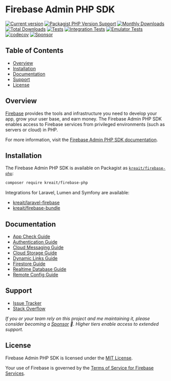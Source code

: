 # Firebase Admin PHP SDK

[![Current version](https://img.shields.io/packagist/v/kreait/firebase-php.svg?logo=composer)](https://packagist.org/packages/kreait/firebase-php)
[![Packagist PHP Version Support](https://img.shields.io/packagist/php-v/kreait/firebase-php)](https://packagist.org/packages/kreait/firebase-php)
[![Monthly Downloads](https://img.shields.io/packagist/dm/kreait/firebase-php.svg)](https://packagist.org/packages/kreait/firebase-php/stats)
[![Total Downloads](https://img.shields.io/packagist/dt/kreait/firebase-php.svg)](https://packagist.org/packages/kreait/firebase-php/stats)
[![Tests](https://github.com/kreait/firebase-php/actions/workflows/tests.yml/badge.svg)](https://github.com/kreait/firebase-php/actions/workflows/tests.yml)
[![Integration Tests](https://github.com/kreait/firebase-php/actions/workflows/integration-tests.yml/badge.svg)](https://github.com/kreait/firebase-php/actions/workflows/integration-tests.yml)
[![Emulator Tests](https://github.com/kreait/firebase-php/actions/workflows/emulator-tests.yml/badge.svg)](https://github.com/kreait/firebase-php/actions/workflows/emulator-tests.yml)
[![codecov](https://codecov.io/gh/kreait/firebase-php/branch/main/graph/badge.svg)](https://codecov.io/gh/kreait/firebase-php)
[![Sponsor](https://img.shields.io/static/v1?logo=GitHub&label=Sponsor&message=%E2%9D%A4&color=ff69b4)](https://github.com/sponsors/jeromegamez)

## Table of Contents

- [Overview](#overview)
- [Installation](#installation)
- [Documentation](#documentation)
- [Support](#support)
- [License](#license)

## Overview

[Firebase](https://firebase.google.com/) provides the tools and infrastructure you need to develop your app, grow your user base, and earn money. The Firebase Admin PHP SDK enables access to Firebase services from privileged environments (such as servers or cloud) in PHP.

For more information, visit the [Firebase Admin PHP SDK documentation](https://firebase-php.readthedocs.io/).

## Installation

The Firebase Admin PHP SDK is available on Packagist as [`kreait/firebase-php`](https://packagist.org/packages/kreait/firebase-php):

```bash
composer require kreait/firebase-php
```

Integrations for Laravel, Lumen and Symfony are available:

- [kreait/laravel-firebase](https://packagist.org/packages/kreait/laravel-firebase)
- [kreait/firebase-bundle](https://packagist.org/packages/kreait/firebase-bundle)

## Documentation

- [App Check Guide](https://firebase-php.readthedocs.io/en/stable/app-check.html)
- [Authentication Guide](https://firebase-php.readthedocs.io/en/stable/authentication.html)
- [Cloud Messaging Guide](https://firebase-php.readthedocs.io/en/stable/cloud-messaging.html)
- [Cloud Storage Guide](https://firebase-php.readthedocs.io/en/stable/cloud-storage.html)
- [Dynamic Links Guide](https://firebase-php.readthedocs.io/en/stable/dynamic-links.html)
- [Firestore Guide](https://firebase-php.readthedocs.io/en/stable/cloud-firestore.html)
- [Realtime Database Guide](https://firebase-php.readthedocs.io/en/stable/realtime-database.html)
- [Remote Config Guide](https://firebase-php.readthedocs.io/en/stable/remote-config.html)

## Support

- [Issue Tracker](https://github.com/kreait/firebase-php/issues/)
- [Stack Overflow](https://stackoverflow.com/questions/tagged/firebase+php)

_If you or your team rely on this project and me maintaining it, please consider becoming a
[Sponsor](https://github.com/sponsors/jeromegamez/) 🙏. Higher tiers enable access to extended
support._

## License

Firebase Admin PHP SDK is licensed under the [MIT License](LICENSE).

Your use of Firebase is governed by the [Terms of Service for Firebase Services](https://firebase.google.com/terms/).
